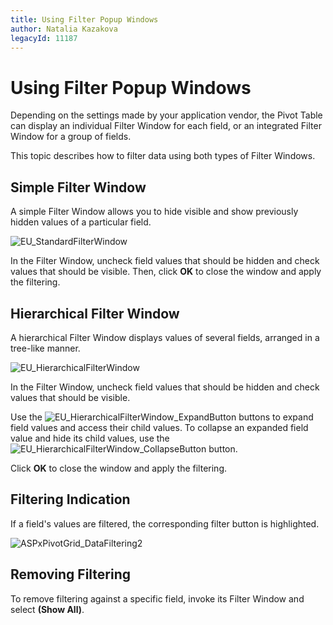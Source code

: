 ```yaml
---
title: Using Filter Popup Windows
author: Natalia Kazakova
legacyId: 11187
---
```

# Using Filter Popup Windows
Depending on the settings made by your application vendor, the Pivot Table can display an individual Filter Window for each field, or an integrated Filter Window for a group of fields.

This topic describes how to filter data using both types of Filter Windows.

## Simple Filter Window
A simple Filter Window allows you to hide visible and show previously hidden values of a particular field.

![EU_StandardFilterWindow](../../../../../images/img16237.png)

In the Filter Window, uncheck field values that should be hidden and check values that should be visible. Then, click **OK** to close the window and apply the filtering.

## Hierarchical Filter Window
A hierarchical Filter Window displays values of several fields, arranged in a tree-like manner.

![EU_HierarchicalFilterWindow](../../../../../images/img16234.png)

In the Filter Window, uncheck field values that should be hidden and check values that should be visible.

Use the ![EU_HierarchicalFilterWindow_ExpandButton](../../../../../images/img16236.png) buttons to expand field values and access their child values. To collapse an expanded field value and hide its child values, use the ![EU_HierarchicalFilterWindow_CollapseButton](../../../../../images/img16235.png) button.

Click **OK** to close the window and apply the filtering.

## Filtering Indication
If a field's values are filtered, the corresponding filter button is highlighted.

![ASPxPivotGrid_DataFiltering2](../../../../../images/img8921.png)

## Removing Filtering
To remove filtering against a specific field, invoke its Filter Window and select **(Show All)**.